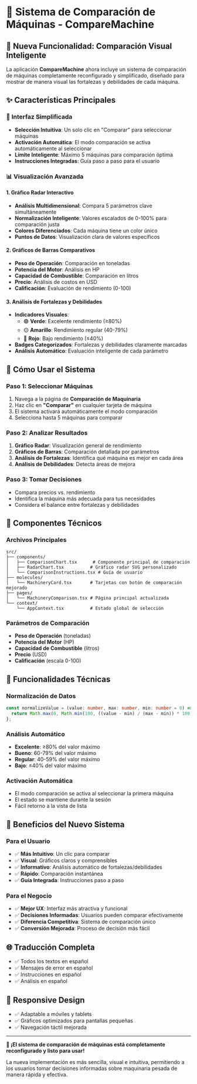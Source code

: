 # 🔧 Sistema de Comparación de Máquinas - CompareMachine

## 🎯 **Nueva Funcionalidad: Comparación Visual Inteligente**

La aplicación **CompareMachine** ahora incluye un sistema de comparación de máquinas completamente reconfigurado y simplificado, diseñado para mostrar de manera visual las fortalezas y debilidades de cada máquina.

## ✨ **Características Principales**

### 🎨 **Interfaz Simplificada**
- **Selección Intuitiva**: Un solo clic en "Comparar" para seleccionar máquinas
- **Activación Automática**: El modo comparación se activa automáticamente al seleccionar
- **Límite Inteligente**: Máximo 5 máquinas para comparación óptima
- **Instrucciones Integradas**: Guía paso a paso para el usuario

### 📊 **Visualización Avanzada**

#### **1. Gráfico Radar Interactivo**
- **Análisis Multidimensional**: Compara 5 parámetros clave simultáneamente
- **Normalización Inteligente**: Valores escalados de 0-100% para comparación justa
- **Colores Diferenciados**: Cada máquina tiene un color único
- **Puntos de Datos**: Visualización clara de valores específicos

#### **2. Gráficos de Barras Comparativos**
- **Peso de Operación**: Comparación en toneladas
- **Potencia del Motor**: Análisis en HP
- **Capacidad de Combustible**: Comparación en litros
- **Precio**: Análisis de costos en USD
- **Calificación**: Evaluación de rendimiento (0-100)

#### **3. Análisis de Fortalezas y Debilidades**
- **Indicadores Visuales**: 
  - 🟢 **Verde**: Excelente rendimiento (≥80%)
  - 🟡 **Amarillo**: Rendimiento regular (40-79%)
  - 🔴 **Rojo**: Bajo rendimiento (≤40%)
- **Badges Categorizados**: Fortalezas y debilidades claramente marcadas
- **Análisis Automático**: Evaluación inteligente de cada parámetro

## 🚀 **Cómo Usar el Sistema**

### **Paso 1: Seleccionar Máquinas**
1. Navega a la página de **Comparación de Maquinaria**
2. Haz clic en **"Comparar"** en cualquier tarjeta de máquina
3. El sistema activará automáticamente el modo comparación
4. Selecciona hasta 5 máquinas para comparar

### **Paso 2: Analizar Resultados**
1. **Gráfico Radar**: Visualización general de rendimiento
2. **Gráficos de Barras**: Comparación detallada por parámetros
3. **Análisis de Fortalezas**: Identifica qué máquina es mejor en cada área
4. **Análisis de Debilidades**: Detecta áreas de mejora

### **Paso 3: Tomar Decisiones**
- Compara precios vs. rendimiento
- Identifica la máquina más adecuada para tus necesidades
- Considera el balance entre fortalezas y debilidades

## 🎨 **Componentes Técnicos**

### **Archivos Principales**
```
src/
├── components/
│   ├── ComparisonChart.tsx      # Componente principal de comparación
│   ├── RadarChart.tsx          # Gráfico radar SVG personalizado
│   └── ComparisonInstructions.tsx # Guía de usuario
├── molecules/
│   └── MachineryCard.tsx       # Tarjetas con botón de comparación mejorado
├── pages/
│   └── MachineryComparison.tsx # Página principal actualizada
└── context/
    └── AppContext.tsx          # Estado global de selección
```

### **Parámetros de Comparación**
- **Peso de Operación** (toneladas)
- **Potencia del Motor** (HP)
- **Capacidad de Combustible** (litros)
- **Precio** (USD)
- **Calificación** (escala 0-100)

## 🔧 **Funcionalidades Técnicas**

### **Normalización de Datos**
```typescript
const normalizeValue = (value: number, max: number, min: number = 0) => {
  return Math.max(0, Math.min(100, ((value - min) / (max - min)) * 100));
};
```

### **Análisis Automático**
- **Excelente**: ≥80% del valor máximo
- **Bueno**: 60-79% del valor máximo
- **Regular**: 40-59% del valor máximo
- **Bajo**: ≤40% del valor máximo

### **Activación Automática**
- El modo comparación se activa al seleccionar la primera máquina
- El estado se mantiene durante la sesión
- Fácil retorno a la vista de lista

## 🎯 **Beneficios del Nuevo Sistema**

### **Para el Usuario**
- ✅ **Más Intuitivo**: Un clic para comparar
- ✅ **Visual**: Gráficos claros y comprensibles
- ✅ **Informativo**: Análisis automático de fortalezas/debilidades
- ✅ **Rápido**: Comparación instantánea
- ✅ **Guía Integrada**: Instrucciones paso a paso

### **Para el Negocio**
- ✅ **Mejor UX**: Interfaz más atractiva y funcional
- ✅ **Decisiones Informadas**: Usuarios pueden comparar efectivamente
- ✅ **Diferencia Competitiva**: Sistema de comparación único
- ✅ **Conversión Mejorada**: Proceso de decisión más fácil

## 🌐 **Traducción Completa**
- ✅ Todos los textos en español
- ✅ Mensajes de error en español
- ✅ Instrucciones en español
- ✅ Análisis en español

## 📱 **Responsive Design**
- ✅ Adaptable a móviles y tablets
- ✅ Gráficos optimizados para pantallas pequeñas
- ✅ Navegación táctil mejorada

---

**🎉 ¡El sistema de comparación de máquinas está completamente reconfigurado y listo para usar!**

La nueva implementación es más sencilla, visual e intuitiva, permitiendo a los usuarios tomar decisiones informadas sobre maquinaria pesada de manera rápida y efectiva.
